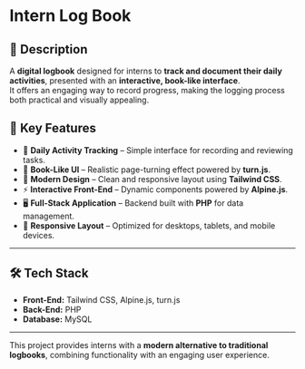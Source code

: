 # Intern Log Book  

## 📖 Description  
A **digital logbook** designed for interns to **track and document their daily activities**, presented with an **interactive, book-like interface**.  
It offers an engaging way to record progress, making the logging process both practical and visually appealing.  

## 🔑 Key Features  
- 📅 **Daily Activity Tracking** – Simple interface for recording and reviewing tasks.  
- 📖 **Book-Like UI** – Realistic page-turning effect powered by **turn.js**.  
- 🎨 **Modern Design** – Clean and responsive layout using **Tailwind CSS**.  
- ⚡ **Interactive Front-End** – Dynamic components powered by **Alpine.js**.  
- 🖥️ **Full-Stack Application** – Backend built with **PHP** for data management.  
- 📱 **Responsive Layout** – Optimized for desktops, tablets, and mobile devices.  

---

## 🛠️ Tech Stack  
- **Front-End:** Tailwind CSS, Alpine.js, turn.js  
- **Back-End:** PHP  
- **Database:** MySQL  

---

This project provides interns with a **modern alternative to traditional logbooks**, combining functionality with an engaging user experience.  
